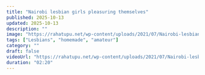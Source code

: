 ```yaml
---
title: "Nairobi lesbian girls pleasuring themselves"
published: 2025-10-13
updated: 2025-10-13
description: ""
image: "https://rahatupu.net/wp-content/uploads/2021/07/Nairobi-lesbians-girls-pleasuring-themselves.png"
tags: ["Lesbians", "homemade", "amateur"]
category: ""
draft: false
videoUrl: "https://rahatupu.net/wp-content/uploads/2021/07/Nairobi-lesbians-girls-pleasuring-themselves.mp4"
duration: "02:20"
---
```


